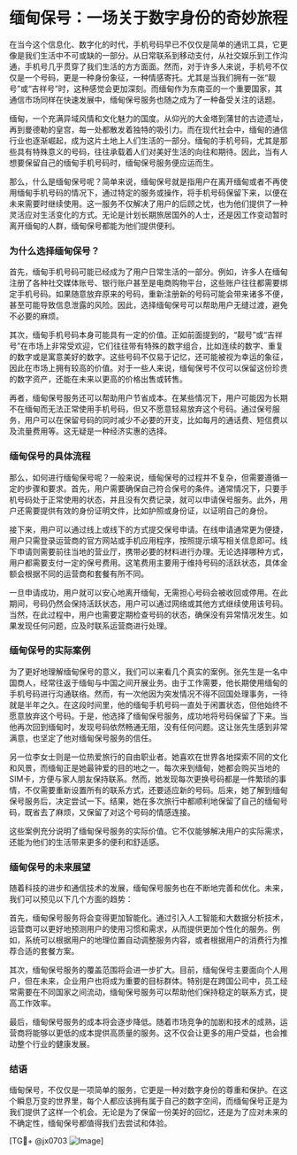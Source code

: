 # 缅甸保号：一场关于数字身份的奇妙旅程

在当今这个信息化、数字化的时代，手机号码早已不仅仅是简单的通讯工具，它更像是我们生活中不可或缺的一部分。从日常联系到移动支付，从社交娱乐到工作沟通，手机号几乎贯穿了我们生活的方方面面。然而，对于许多人来说，手机号不仅仅是一个号码，更是一种身份象征，一种情感寄托。尤其是当我们拥有一张“靓号”或“吉祥号”时，这种感觉会更加深刻。而缅甸作为东南亚的一个重要国家，其通信市场同样在快速发展中，缅甸保号服务也随之成为了一种备受关注的话题。

缅甸，一个充满异域风情和文化魅力的国度。从仰光的大金塔到蒲甘的古迹遗址，再到曼德勒的皇宫，每一处都散发着独特的吸引力。而在现代社会中，缅甸的通信行业也逐渐崛起，成为这片土地上人们生活的一部分。缅甸的手机号码，尤其是那些具有特殊意义的号码，往往承载着人们对美好生活的向往和期待。因此，当有人想要保留自己的缅甸手机号码时，缅甸保号服务便应运而生。

那么，什么是缅甸保号呢？简单来说，缅甸保号就是指用户在离开缅甸或者不再使用缅甸手机号码的情况下，通过特定的服务或操作，将手机号码保留下来，以便在未来需要时继续使用。这一服务不仅解决了用户的后顾之忧，也为他们提供了一种灵活应对生活变化的方式。无论是计划长期旅居国外的人士，还是因工作变动暂时离开缅甸的人群，缅甸保号都能为他们提供便利。

### 为什么选择缅甸保号？

首先，缅甸手机号码可能已经成为了用户日常生活的一部分。例如，许多人在缅甸注册了各种社交媒体账号、银行账户甚至是电商购物平台，这些账户往往都需要绑定手机号码。如果随意放弃原来的号码，重新注册新的号码可能会带来诸多不便，甚至可能导致信息泄露的风险。因此，选择缅甸保号可以帮助用户无缝过渡，避免不必要的麻烦。

其次，缅甸手机号码本身可能具有一定的价值。正如前面提到的，“靓号”或“吉祥号”在市场上非常受欢迎，它们往往带有特殊的数字组合，比如连续的数字、重复的数字或是寓意美好的数字。这些号码不仅易于记忆，还可能被视为幸运的象征，因此在市场上拥有较高的价值。对于一些人来说，缅甸保号不仅可以保留这份珍贵的数字资产，还能在未来以更高的价格出售或转售。

再者，缅甸保号服务还可以帮助用户节省成本。在某些情况下，用户可能因为长期不在缅甸而无法正常使用手机号码，但又不愿意轻易放弃这个号码。通过保号服务，用户可以在保留号码的同时减少不必要的开支，比如每月的通话费、短信费以及流量费用等。这无疑是一种经济实惠的选择。

### 缅甸保号的具体流程

那么，如何进行缅甸保号呢？一般来说，缅甸保号的过程并不复杂，但需要遵循一定的步骤和要求。首先，用户需要确保自己符合保号的条件。通常情况下，只要手机号码处于正常使用的状态，并且没有欠费记录，就可以申请保号服务。此外，用户还需要提供有效的身份证明文件，比如护照或身份证，以证明自己的身份。

接下来，用户可以通过线上或线下的方式提交保号申请。在线申请通常更为便捷，用户只需登录运营商的官方网站或手机应用程序，按照提示填写相关信息即可。线下申请则需要前往当地的营业厅，携带必要的材料进行办理。无论选择哪种方式，用户都需要支付一定的保号费用。这笔费用主要用于维持号码的活跃状态，具体金额会根据不同的运营商和套餐有所不同。

一旦申请成功，用户就可以安心地离开缅甸，无需担心号码会被收回或停用。在此期间，号码仍然会保持活跃状态，用户可以通过网络或其他方式继续使用该号码。当然，在此过程中，用户也需要定期检查号码的状态，确保没有异常情况发生。如果发现任何问题，应及时联系运营商进行处理。

### 缅甸保号的实际案例

为了更好地理解缅甸保号的意义，我们可以来看几个真实的案例。张先生是一名中国商人，经常往返于缅甸与中国之间开展业务。由于工作需要，他长期使用缅甸的手机号码进行沟通联络。然而，有一次他因为突发情况不得不回国处理事务，一待就是半年之久。在这段时间里，他的缅甸手机号码一直处于闲置状态，但他始终不愿意放弃这个号码。于是，他选择了缅甸保号服务，成功地将号码保留了下来。当他再次回到缅甸时，发现号码依然畅通无阻，没有任何问题。这让张先生感到非常满意，也坚定了他对缅甸保号服务的信任。

另一位李女士则是一位热爱旅行的自由职业者。她喜欢在世界各地探索不同的文化和风景，而缅甸正是她最钟爱的目的地之一。每次来到缅甸，她都会购买当地的SIM卡，方便与家人朋友保持联系。然而，她发现每次更换号码都是一件繁琐的事情，不仅需要重新设置所有的联系方式，还要适应新的号码。后来，她了解到缅甸保号服务后，决定尝试一下。结果，她在多次旅行中都顺利地保留了自己的缅甸号码，既省去了麻烦，又保留了对这个号码的情感连接。

这些案例充分说明了缅甸保号服务的实际价值。它不仅能够解决用户的实际需求，还能为他们的生活带来更多的便利和舒适感。

### 缅甸保号的未来展望

随着科技的进步和通信技术的发展，缅甸保号服务也在不断地完善和优化。未来，我们可以预见以下几个方面的趋势：

首先，缅甸保号服务将会变得更加智能化。通过引入人工智能和大数据分析技术，运营商可以更好地预测用户的使用习惯和需求，从而提供更加个性化的服务。例如，系统可以根据用户的地理位置自动调整服务内容，或者根据用户的消费行为推荐合适的套餐方案。

其次，缅甸保号服务的覆盖范围将会进一步扩大。目前，缅甸保号主要面向个人用户，但在未来，企业用户也将成为重要的目标群体。特别是在跨国公司中，员工经常需要在不同国家之间流动，缅甸保号服务可以帮助他们保持稳定的联系方式，提高工作效率。

最后，缅甸保号服务的成本将会逐步降低。随着市场竞争的加剧和技术的成熟，运营商将能够以更低的成本提供高质量的服务。这不仅会让更多的用户受益，也会推动整个行业的健康发展。

### 结语

缅甸保号，不仅仅是一项简单的服务，它更是一种对数字身份的尊重和保护。在这个瞬息万变的世界里，每个人都应该拥有属于自己的数字空间，而缅甸保号正是为我们提供了这样一个机会。无论是为了保留一份美好的回忆，还是为了应对未来的不确定性，缅甸保号都值得我们去尝试和体验。

[TG💪+ @jx0703 ![Image](https://github.com/user-attachments/assets/dbca1d08-cadb-493c-b0ec-ad6f7a83f270)]